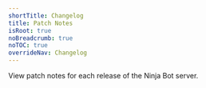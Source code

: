 ```yaml
---
shortTitle: Changelog
title: Patch Notes
isRoot: true
noBreadcrumb: true
noTOC: true
overrideNav: Changelog
---
```

View patch notes for each release of the Ninja Bot server.

<Overview />
